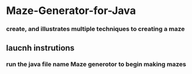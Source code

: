 # Maze-Generator-for-Java
### create, and illustrates multiple techniques to creating a maze

## laucnh instrutions
### run the java file name Maze generotor to begin making mazes
